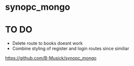 # synopc_mongo

<!-- PROBLEM https://dev.to/bhargavm119/comment/ioff -->

# TO DO
- Delete route to books doesnt work
- Combine styling of register and login routes since similiar

https://github.com/B-Musick/synopc_mongo